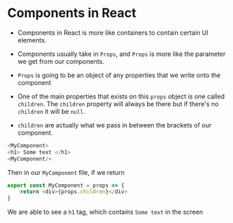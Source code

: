 # Components in React

* Components in React is more like containers to contain certain UI elements. 

* Components usually take in `Props`, and `Props` is more like the parameter we get from our components. 

* `Props` is going to be an object of any properties that we write onto the component 

* One of the main properties that exists on this `props` object is one called `children`. The  `children` property will always be there but if there's no  `children` it will be `null`.

* `children` are actually what we pass in between the brackets of our component.

```Javascript
<MyComponent>
<h1> Some text </h1>
<MyComponent/>
```
Then in our `MyComponent` file, if we return 
``` JavaScript
export const MyComponent = props => {
    return <div>{props.children}</div>
}
```
We are able to see a `h1` tag, which contains `Some text` in the screen
